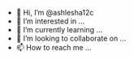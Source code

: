 - 👋 Hi, I’m @ashlesha12c
- 👀 I’m interested in ...
- 🌱 I’m currently learning ...
- 💞️ I’m looking to collaborate on ...
- 📫 How to reach me ...

<!---
ashlesha12c/ashlesha12c is a ✨ special ✨ repository because its `README.md` (this file) appears on your GitHub profile.
You can click the Preview link to take a look at your changes.
--->
